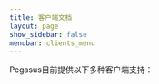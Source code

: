 ```yaml
---
title: 客户端文档
layout: page
show_sidebar: false
menubar: clients_menu
---
```


Pegasus目前提供以下多种客户端支持：

